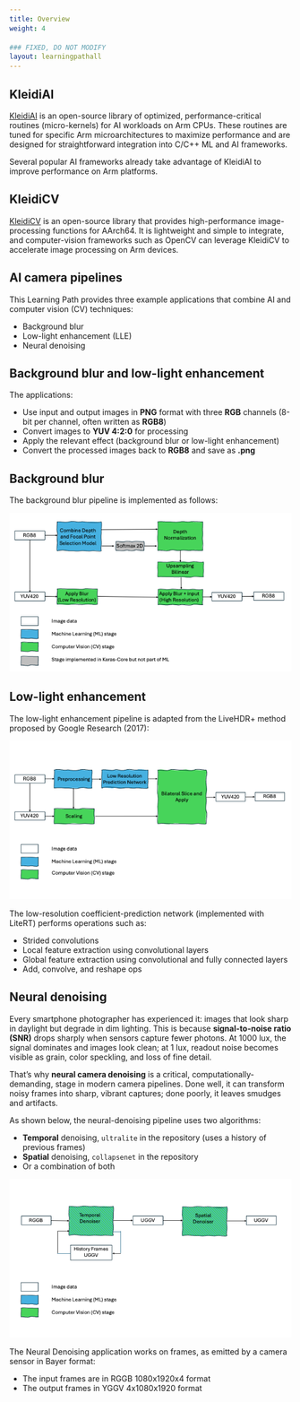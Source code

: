 ```yaml
---
title: Overview
weight: 4

### FIXED, DO NOT MODIFY
layout: learningpathall
---
```


## KleidiAI

[KleidiAI](https://gitlab.arm.com/kleidi/kleidiai) is an open-source library of optimized, performance-critical routines (micro-kernels) for AI workloads on Arm CPUs. These routines are tuned for specific Arm microarchitectures to maximize performance and are designed for straightforward integration into C/C++ ML and AI frameworks.

Several popular AI frameworks already take advantage of KleidiAI to improve performance on Arm platforms.

## KleidiCV

[KleidiCV](https://gitlab.arm.com/kleidi/kleidicv) is an open-source library that provides high-performance image-processing functions for AArch64. It is lightweight and simple to integrate, and computer-vision frameworks such as OpenCV can leverage KleidiCV to accelerate image processing on Arm devices.

## AI camera pipelines

This Learning Path provides three example applications that combine AI and computer vision (CV) techniques:

- Background blur
- Low-light enhancement (LLE)
- Neural denoising

## Background blur and low-light enhancement

The applications:

- Use input and output images in **PNG** format with three **RGB** channels (8-bit per channel, often written as **RGB8**)
- Convert images to **YUV 4:2:0** for processing
- Apply the relevant effect (background blur or low-light enhancement)
- Convert the processed images back to **RGB8** and save as **.png**

## Background blur

The background blur pipeline is implemented as follows:

![Background blur pipeline diagram showing RGB8 input, conversion to YUV 4:2:0, blur applied to background mask, and reconversion to RGB8 alt-text#center](blur_pipeline.png "Background blur pipeline")

## Low-light enhancement

The low-light enhancement pipeline is adapted from the LiveHDR+ method proposed by Google Research (2017):

![Low-light enhancement pipeline diagram with burst capture, alignment/merge, coefficient prediction network (LiteRT), tone mapping, and RGB output alt-text#center](lle_pipeline.png "Low-light enhancement pipeline")

The low-resolution coefficient-prediction network (implemented with LiteRT) performs operations such as:

- Strided convolutions
- Local feature extraction using convolutional layers
- Global feature extraction using convolutional and fully connected layers
- Add, convolve, and reshape ops

## Neural denoising

Every smartphone photographer has experienced it: images that look sharp in daylight but degrade in dim lighting. This is because **signal-to-noise ratio (SNR)** drops sharply when sensors capture fewer photons. At 1000 lux, the signal dominates and images look clean; at 1 lux, readout noise becomes visible as grain, color speckling, and loss of fine detail.

That’s why **neural camera denoising** is a critical, computationally-demanding, stage in modern camera pipelines. Done well, it can transform noisy frames into sharp, vibrant captures; done poorly, it leaves smudges and artifacts.

As shown below, the neural-denoising pipeline uses two algorithms:

- **Temporal** denoising, `ultralite` in the repository (uses a history of previous frames)
- **Spatial** denoising, `collapsenet` in the repository
- Or a combination of both

![Neural denoising pipeline diagram showing temporal path (with frame history) and spatial path, followed by fusion and output alt-text#center](denoising_pipeline.png "Neural denoising pipeline")

The Neural Denoising application works on frames, as emitted by a camera sensor in Bayer format:
- The input frames are in RGGB 1080x1920x4 format
- The output frames in YGGV 4x1080x1920 format
